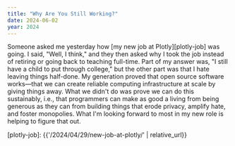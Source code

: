 ```yaml
---
title: "Why Are You Still Working?"
date: 2024-06-02
year: 2024
---
```


Someone asked me yesterday how [my new job at Plotly][plotly-job] was going.
I said, "Well, I think,"
and they then asked why I took the job instead of retiring or going back to teaching full-time.
Part of my answer was,
"I still have a child to put through college,"
but the other part was that I hate leaving things half-done.
My generation proved that open source software works—that
we can create reliable computing infrastructure at scale by giving things away.
What we didn't do was prove we can do this sustainably,
i.e.,
that programmers can make as good a living from being generous as they can from building things that erode privacy,
amplify hate,
and foster monopolies.
What I'm looking forward to most in my new role is helping to figure that out.

[plotly-job]: {{'/2024/04/29/new-job-at-plotly/' | relative_url}}
